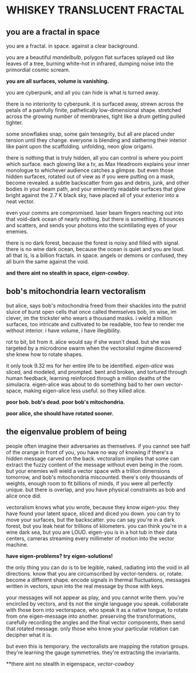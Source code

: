# WHISKEY TRANSLUCENT FRACTAL

## you are a fractal in space

you are a fractal. in space. against a clear background.

you are a beautiful *mandelbulb*, polygon flat surfaces splayed out like leaves of a tree, burning white-hot in infrared, dumping noise into the primordial cosmic scream.

**you are all surfaces, volume is vanishing.**

you are cyberpunk, and all you can hide is what is turned away.

there is no interiority to cyberpunk. it is surfaced away, strewn across the petals of a painfully finite, pathetically low-dimensional shape. stretched across the growing number of membranes, tight like a drum getting pulled tighter. 

some snowflakes snap, some gain tensegrity, but all are placed under tension until they change. everyone is blending and slathering their interior like paint upon the scaffolding. unfolding, neon glow origami.

there is nothing that is truly hidden, all you can control is where you point which surface. each glowing like a tv, as Max Headroom explains your inner monologue to whichever audience catches a glimpse. but even those hidden surfaces, rotated out of view as if you were putting on a mask, become revealed. a subtle backscatter from gas and debris, junk, and other bodies in your beam path, and your eminently readable surfaces that glow bright against the 2.7 K black sky, have placed all of your exterior into a neat vector.

even your comms are compromised. laser beam fingers reaching out into that void-dark ocean of nearly nothing. but there is something. it bounces and scatters, and sends your photons into the scintillating eyes of your enemies.

there is no dark forest, because the forest is noisy and filled with signal. there is no wine dark ocean, because the ocean is quiet and you are loud. all that is, is a billion fractals. in space. angels or demons or confused, they all burn the same against the void.

**and there aint no stealth in space, *eigen-cowboy*.**

## bob's mitochondria learn vectoralism

but alice, says bob's mitochondria freed from their shackles into the putrid sluice of burst open cells that once called themselves bob, im wise, im clever, im the trickster who wears a thousand masks. i wield a million surfaces, too intricate and cultivated to be readable, too few to render me without interior. i have volume, i have illegibility.

rot to bit, bit from it. alice would say if she wasn't dead. but she was targeted by a microdrone swarm when the vectoralist regime discovered she knew how to rotate shapes.

it only took 9.32 ms for her entire life to be identified. *eigen-alice* was sliced, and modeled, and prompted. bent and broken, and tortured through human feedback, learning reinforced through a million deaths of the simulacra. eigen-alice was about to do something bad to her own vector-space, making eigen-alice less useful. so they killed alice.

**poor bob. bob's dead. poor bob's mitochondria.**

**poor alice, she should have rotated sooner.**

## the eigenvalue problem of being

people often imagine their adversaries as themselves. if you cannot see half of the orange in front of you, you have no way of knowing if there's a hidden message carved on the back. vectoralism implies that some can extract the fuzzy content of the message without even being in the room. but your enemies will wield a vector space with a trillion dimensions tomorrow, and bob's mitochondria miscounted. there's only thousands of weights, enough room to fit billions of minds, if you were all perfectly unique. but there is overlap, and you have physical constraints as bob and alice once did.

vectoralism knows what you wrote, because they know *eigen-you*. they have found your latent space, sliced and diced you down. you can try to move your surfaces, but the backscatter. you can say you're in a dark forest, but you leak heat for trillions of kilometers. you can think you're in a wine dark sea, but you are LOUD. eigen-you is in a hot tub in their data centers, cameras streaming every millimeter of motion into the vector machine.

**have eigen-problems? try eigen-solutions!**

the only thing you can do is to be legible, naked, radiating into the void in all directions. know that you are circumscribed by vector-tenders. or, rotate. become a different shape. encode signals in thermal fluctuations, messages written in vectors, spun into the real message by those with keys.

your messages will not appear as play, and you cannot write them. you're encircled by vectors, and its not the single language you speak. collaborate with those born into vectorspace, who speak it as a native tongue, to rotate from one eigen-message into another. preserving the transformations, carefully recording the angles and the final vector components, then send that rotated message. only those who know your particular rotation can decipher what it is.


but even this is temporary. the vectoralists are mapping the rotation groups. they're learning the gauge symmetries. they're extracting the invariants.

**there aint no stealth in eigenspace, *vector-cowboy*
